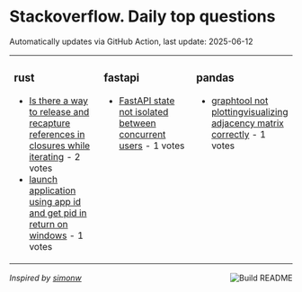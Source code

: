 # Stackoverflow. Daily top questions 

Automatically updates via GitHub Action, last update: <!-- date starts -->2025-06-12<!-- date ends -->


<table><tr><td valign="top" width="33%">

### rust
<!-- rust starts -->
* [Is there a way to release and recapture references in closures while iterating](https://stackoverflow.com/questions/79662721/is-there-a-way-to-release-and-recapture-references-in-closures-while-iterating) - 2 votes
* [launch application using app id and get pid in return on windows](https://stackoverflow.com/questions/79663939/launch-application-using-app-id-and-get-pid-in-return-on-windows) - 1 votes
<!-- rust ends -->
</td><td valign="top" width="34%">


### fastapi
<!-- fastapi starts -->
* [FastAPI state not isolated between concurrent users](https://stackoverflow.com/questions/79663656/fastapi-state-not-isolated-between-concurrent-users) - 1 votes
<!-- fastapi ends -->
</td><td valign="top" width="34%">


### pandas
<!-- pandas starts -->
* [graphtool not plottingvisualizing adjacency matrix correctly](https://stackoverflow.com/questions/79662638/graph-tool-not-plotting-visualizing-adjacency-matrix-correctly) - 1 votes
<!-- pandas ends -->
</td></tr></table>

<a href="https://github.com/hp0404/hp0404/actions"><img src="https://github.com/hp0404/hp0404/workflows/Build%20README/badge.svg" align="right" alt="Build README"></a> <p>*Inspired by  [simonw](https://github.com/simonw/simonw)*</p>
